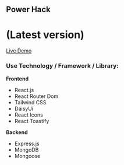 ## Power Hack

# (Latest version)

[Live Demo](https://www.power-hack.com)

### Use Technology / Framework / Library:

**Frontend**

- React.js
- React Router Dom
- Tailwind CSS
- DaisyUi
- React Icons
- React Toastify

**Backend**

- Express.js
- MongoDB
- Mongoose
